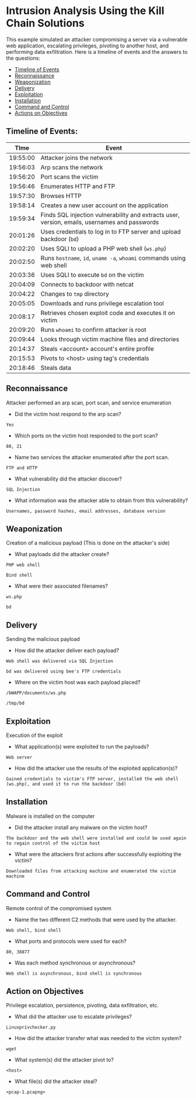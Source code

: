 # Intrusion Analysis Using the Kill Chain Solutions

This example simulated an attacker compromising a server via a
vulnerable web application, escalating privileges, pivoting to another
host, and performing data exfiltration.  Here is a timeline of events
and the answers to the questions:

- [Timeline of Events](#timeline-of-events)
- [Reconnaissance](#reconnaissance)
- [Weaponization](#weaponization)
- [Delivery](#delivery)
- [Exploitation](#exploitation)
- [Installation](#installation)
- [Command and Control](#command-and-control)
- [Actions on Objectives](#actions-on-objectives)


## Timeline of Events:

|TIme|Event|
|-|-|
|19:55:00|Attacker joins the network|
|19:56:03|Arp scans the network|
|19:56:20|Port scans the victim|
|19:56:46|Enumerates HTTP and FTP|
|19:57:30|Browses HTTP|
|19:58:14|Creates a new user account on the application|
|19:59:34|Finds SQL injection vulnerability and extracts user, version, emails, usernames and passwords|
|20:01:26|Uses credentials to log in to FTP server and upload backdoor (`bd`)|
|20:02:20|Uses SQLI to upload a PHP web shell (`ws.php`)|
|20:02:50|Runs `hostname`, `id`, `uname -a`, `whoami` commands using web shell|
|20:03:36|Uses SQLI to execute `bd` on the victim|
|20:04:09|Connects to backdoor with netcat|
|20:04:22|Changes to `tmp` directory|
|20:05:05|Downloads and runs privilege escalation tool|
|20:08:17|Retrieves chosen exploit code and executes it on victim|
|20:09:20|Runs `whoami` to confirm attacker is root|
|20:09:44|Looks through victim machine files and directories|
|20:14:37|Steals \<account\> account's entire profile|
|20:15:53|Pivots to \<host\> using tag's credentials|
|20:18:46|Steals data|


## Reconnaissance 

Attacker performed an arp scan, port scan, and service enumeration

- Did the victim host respond to the arp scan?              

`Yes`

- Which ports on the victim host responded to the port scan?

`80, 21`

- Name two services the attacker enumerated after the port scan.

`FTP and HTTP`

- What vulnerability did the attacker discover?

`SQL Injection`

- What information was the attacker able to obtain from this vulnerability?

`Usernames, password hashes, email addresses, database version`


## Weaponization 

Creation of a malicious payload  (This is done on the attacker's side)

- What payloads did the attacker create?

`PHP web shell`

`Bind shell`

- What were their associated filenames?

`ws.php`

`bd`


## Delivery

Sending the malicious payload

- How did the attacker deliver each payload?

`Web shell was delivered via SQL Injection`

`bd was delivered using bee's FTP credentials`

- Where on the victim host was each payload placed?

`/bWAPP/documents/ws.php`

`/tmp/bd`


## Exploitation

Execution of the exploit
              

- What application(s) were exploited to run the payloads?

`Web server `

- How did the attacker use the results of the exploited application(s)?

`Gained credentials to victim's FTP server, installed the web shell
(ws.php), and used it to run the backdoor (bd)`



## Installation 

Malware is installed on the computer

- Did the attacker install any malware on the victim host?

`The backdoor and the web shell were installed and could be used
again to regain control of the victim host`

- What were the attackers first actions after successfully exploiting the victim?

`Downloaded files from attacking machine and enumerated the victim
machine`



## Command and Control

Remote control of the compromised system

- Name the two different C2 methods that were used by the attacker. 

`Web shell, bind shell`

- What ports and protocols were used for each?

`80, 38877`

- Was each method synchronous or asynchronous?

`Web shell is asynchronous, bind shell is synchronous`



## Action on Objectives

Privilege escalation, persistence, pivoting, data exfiltration, etc.

- What did the attacker use to escalate privileges?

`Linuxprivchecker.py`

- How did the attacker transfer what was needed to the victim system?

`wget`

- What system(s) did the attacker pivot to?

`<host>`

- What file(s) did the attacker steal?

`<pcap-1.pcapng>`
